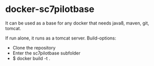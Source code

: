 # docker-sc7pilotbase
It can be used as a base for any docker that needs java8, maven, git, tomcat.

If run alone, it runs as a tomcat server.
Build-options:
- Clone the repository
- Enter the sc7pilotbase subfolder
- $ docker build -t <docker-image-name> .
